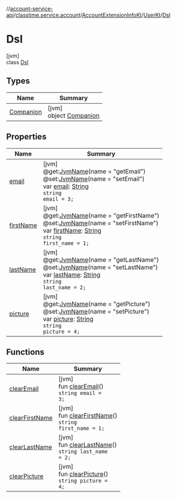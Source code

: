 //[account-service-api](../../../../../index.md)/[classtime.service.account](../../../index.md)/[AccountExtensionInfoKt](../../index.md)/[UserKt](../index.md)/[Dsl](index.md)

# Dsl

[jvm]\
class [Dsl](index.md)

## Types

| Name | Summary |
|---|---|
| [Companion](-companion/index.md) | [jvm]<br>object [Companion](-companion/index.md) |

## Properties

| Name | Summary |
|---|---|
| [email](email.md) | [jvm]<br>@get:[JvmName](https://kotlinlang.org/api/latest/jvm/stdlib/kotlin.jvm/-jvm-name/index.html)(name = &quot;getEmail&quot;)<br>@set:[JvmName](https://kotlinlang.org/api/latest/jvm/stdlib/kotlin.jvm/-jvm-name/index.html)(name = &quot;setEmail&quot;)<br>var [email](email.md): [String](https://kotlinlang.org/api/latest/jvm/stdlib/kotlin/-string/index.html)<br><code>string email = 3;</code> |
| [firstName](first-name.md) | [jvm]<br>@get:[JvmName](https://kotlinlang.org/api/latest/jvm/stdlib/kotlin.jvm/-jvm-name/index.html)(name = &quot;getFirstName&quot;)<br>@set:[JvmName](https://kotlinlang.org/api/latest/jvm/stdlib/kotlin.jvm/-jvm-name/index.html)(name = &quot;setFirstName&quot;)<br>var [firstName](first-name.md): [String](https://kotlinlang.org/api/latest/jvm/stdlib/kotlin/-string/index.html)<br><code>string first_name = 1;</code> |
| [lastName](last-name.md) | [jvm]<br>@get:[JvmName](https://kotlinlang.org/api/latest/jvm/stdlib/kotlin.jvm/-jvm-name/index.html)(name = &quot;getLastName&quot;)<br>@set:[JvmName](https://kotlinlang.org/api/latest/jvm/stdlib/kotlin.jvm/-jvm-name/index.html)(name = &quot;setLastName&quot;)<br>var [lastName](last-name.md): [String](https://kotlinlang.org/api/latest/jvm/stdlib/kotlin/-string/index.html)<br><code>string last_name = 2;</code> |
| [picture](picture.md) | [jvm]<br>@get:[JvmName](https://kotlinlang.org/api/latest/jvm/stdlib/kotlin.jvm/-jvm-name/index.html)(name = &quot;getPicture&quot;)<br>@set:[JvmName](https://kotlinlang.org/api/latest/jvm/stdlib/kotlin.jvm/-jvm-name/index.html)(name = &quot;setPicture&quot;)<br>var [picture](picture.md): [String](https://kotlinlang.org/api/latest/jvm/stdlib/kotlin/-string/index.html)<br><code>string picture = 4;</code> |

## Functions

| Name | Summary |
|---|---|
| [clearEmail](clear-email.md) | [jvm]<br>fun [clearEmail](clear-email.md)()<br><code>string email = 3;</code> |
| [clearFirstName](clear-first-name.md) | [jvm]<br>fun [clearFirstName](clear-first-name.md)()<br><code>string first_name = 1;</code> |
| [clearLastName](clear-last-name.md) | [jvm]<br>fun [clearLastName](clear-last-name.md)()<br><code>string last_name = 2;</code> |
| [clearPicture](clear-picture.md) | [jvm]<br>fun [clearPicture](clear-picture.md)()<br><code>string picture = 4;</code> |
